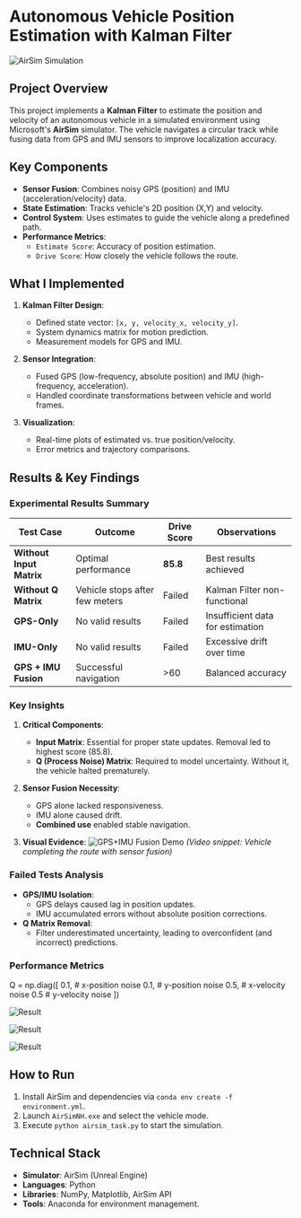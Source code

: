 # Autonomous Vehicle Position Estimation with Kalman Filter

![AirSim Simulation ](images/airsim_screenshot.png)

## Project Overview

This project implements a **Kalman Filter** to estimate the position and velocity of an autonomous vehicle in a simulated environment using Microsoft's **AirSim** simulator. The vehicle navigates a circular track while fusing data from GPS and IMU sensors to improve localization accuracy.

## Key Components

- **Sensor Fusion**: Combines noisy GPS (position) and IMU (acceleration/velocity) data.
- **State Estimation**: Tracks vehicle's 2D position (X,Y) and velocity.
- **Control System**: Uses estimates to guide the vehicle along a predefined path.
- **Performance Metrics**:
  - `Estimate Score`: Accuracy of position estimation.
  - `Drive Score`: How closely the vehicle follows the route.

## What I Implemented

1. **Kalman Filter Design**:

   - Defined state vector: `[x, y, velocity_x, velocity_y]`.
   - System dynamics matrix for motion prediction.
   - Measurement models for GPS and IMU.

2. **Sensor Integration**:

   - Fused GPS (low-frequency, absolute position) and IMU (high-frequency, acceleration).
   - Handled coordinate transformations between vehicle and world frames.

3. **Visualization**:
   - Real-time plots of estimated vs. true position/velocity.
   - Error metrics and trajectory comparisons.

## Results & Key Findings

### Experimental Results Summary

| Test Case                | Outcome                        | Drive Score | Observations                     |
| ------------------------ | ------------------------------ | ----------- | -------------------------------- |
| **Without Input Matrix** | Optimal performance            | **85.8**    | Best results achieved            |
| **Without Q Matrix**     | Vehicle stops after few meters | Failed      | Kalman Filter non-functional     |
| **GPS-Only**             | No valid results               | Failed      | Insufficient data for estimation |
| **IMU-Only**             | No valid results               | Failed      | Excessive drift over time        |
| **GPS + IMU Fusion**     | Successful navigation          | >60         | Balanced accuracy                |

### Key Insights

1. **Critical Components**:

   - **Input Matrix**: Essential for proper state updates. Removal led to highest score (85.8).
   - **Q (Process Noise) Matrix**: Required to model uncertainty. Without it, the vehicle halted prematurely.

2. **Sensor Fusion Necessity**:

   - GPS alone lacked responsiveness.
   - IMU alone caused drift.
   - **Combined use** enabled stable navigation.

3. **Visual Evidence**:
   ![GPS+IMU Fusion Demo](images/fusion_demo.gif) _(Video snippet: Vehicle completing the route with sensor fusion)_

### Failed Tests Analysis

- **GPS/IMU Isolation**:
  - GPS delays caused lag in position updates.
  - IMU accumulated errors without absolute position corrections.
- **Q Matrix Removal**:
  - Filter underestimated uncertainty, leading to overconfident (and incorrect) predictions.

### Performance Metrics

Q = np.diag([
0.1, # x-position noise
0.1, # y-position noise
0.5, # x-velocity noise
0.5 # y-velocity noise
])

![Result ](images/Figure_1.png)

![Result](images/Figure_2.png)

![Result](images/Figure_3.png)

## How to Run

1. Install AirSim and dependencies via `conda env create -f environment.yml`.
2. Launch `AirSimNH.exe` and select the vehicle mode.
3. Execute `python airsim_task.py` to start the simulation.

## Technical Stack

- **Simulator**: AirSim (Unreal Engine)
- **Languages**: Python
- **Libraries**: NumPy, Matplotlib, AirSim API
- **Tools**: Anaconda for environment management.

```

```
